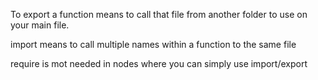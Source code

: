 To export a function means to call that file from another folder to use on your main file.

import means to call multiple names within a function to the same file

require is mot needed in nodes where you can simply use import/export
